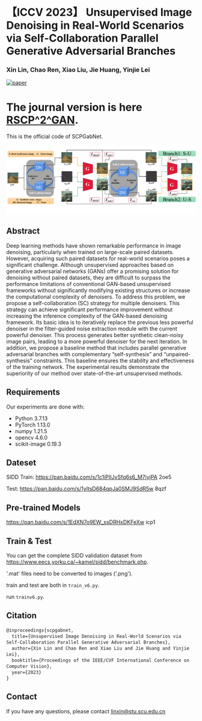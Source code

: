 # 【ICCV 2023】 Unsupervised Image Denoising in Real-World Scenarios via Self-Collaboration Parallel Generative Adversarial Branches

### Xin Lin, Chao Ren, Xiao Liu, Jie Huang, Yinjie Lei

[![paper](https://img.shields.io/badge/arXiv-Paper-green_yellow)]([https://arxiv.org/pdf/2308.06776.pdf](https://openaccess.thecvf.com/content/ICCV2023/papers/Lin_Unsupervised_Image_Denoising_in_Real-World_Scenarios_via_Self-Collaboration_Parallel_Generative_ICCV_2023_paper.pdf))

# The journal version is here [RSCP^2^GAN](https://arxiv.org/pdf/2408.09241).

This is the official code of SCPGabNet.

![main_fig](./kuangjia.png)


## Abstract
Deep learning methods have shown remarkable performance in image denoising, particularly when trained on large-scale paired datasets. However, acquiring such paired datasets for real-world scenarios poses a significant challenge. Although unsupervised approaches based on generative adversarial networks (GANs) offer a promising solution for denoising without paired datasets, they are difficult to surpass the performance limitations of conventional GAN-based unsupervised frameworks without significantly modifying existing structures or increase the computational complexity of denoisers. To address this problem, we propose a self-collaboration (SC) strategy for multiple denoisers. This strategy can achieve significant performance improvement without increasing the inference complexity of the GAN-based denoising framework. Its basic idea is to iteratively replace the previous less powerful denoiser in the filter-guided noise extraction module with the current powerful denoiser. This process generates better synthetic clean-noisy image pairs, leading to a more powerful denoiser for the next iteration. In addition, we propose a baseline method that includes parallel generative adversarial branches with complementary “self-synthesis” and “unpaired-synthesis” constraints. This baseline ensures the stability and effectiveness of the training network. The experimental results demonstrate the superiority of our method over state-of-the-art unsupervised methods.

## Requirements
Our experiments are done with:

- Python 3.7.13
- PyTorch 1.13.0
- numpy 1.21.5
- opencv 4.6.0
- scikit-image 0.19.3

## Dateset

SIDD
Train: https://pan.baidu.com/s/1c1iPIIJvSfq6s6_M7iyjPA  2oe5 

Test: https://pan.baidu.com/s/1yltsD684qpJa0SMJ9SdR5w   8qzf 

## Pre-trained Models

https://pan.baidu.com/s/1EdXN7o9EW_ssDRHxDKFeXw    icp1 



## Train & Test
You can get the complete SIDD validation dataset from https://www.eecs.yorku.ca/~kamel/sidd/benchmark.php.

'.mat' files need to be converted to images ('.png'). 

train and test are both in `train_v6.py`.

run `trainv6.py`.

## Citation

    @inproceedings{scpgabnet,
      title={Unsupervised Image Denoising in Real-World Scenarios via Self-Collaboration Parallel Generative Adversarial Branches}, 
      author={Xin Lin and Chao Ren and Xiao Liu and Jie Huang and Yinjie Lei},
      booktitle={Proceedings of the IEEE/CVF International Conference on Computer Vision},
      year={2023}
    }

## Contact
If you have any questions, please contact linxin@stu.scu.edu.cn
